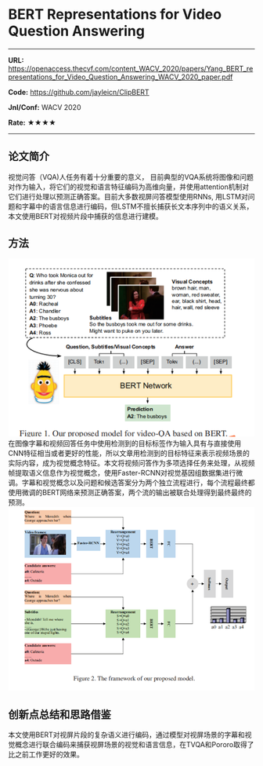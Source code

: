 # BERT Representations for Video Question Answering

---

**URL:** https://openaccess.thecvf.com/content_WACV_2020/papers/Yang_BERT_representations_for_Video_Question_Answering_WACV_2020_paper.pdf

**Code:** https://github.com/jayleicn/ClipBERT

**Jnl/Conf:** WACV 2020

**Rate:** ★★★★

---

## 论文简介
  视觉问答（VQA)人任务有着十分重要的意义， 目前典型的VQA系统将图像和问题对作为输入，将它们的视觉和语言特征编码为高维向量，并使用attention机制对它们进行处理以预测正确答案。目前大多数视屏问答模型使用RNNs, 用LSTM对问题和字幕中的语言信息进行编码，但LSTM不擅长捕获长文本序列中的语义关系，本文使用BERT对视频片段中捕获的信息进行建模。

## 方法

![1](../images/mnie/20210922.1.png)
    在图像字幕和视频回答任务中使用检测到的目标标签作为输入具有与直接使用CNN特征相当或者更好的性能，所以文章用检测到的目标特征来表示视频场景的实际内容，成为视觉概念特征。本文将视频问答作为多项选择任务来处理，从视频帧提取语义信息作为视觉概念，使用Faster-RCNN对视觉基因组数据集进行微调。字幕和视觉概念以及问题和候选答案分为两个独立流程进行，每个流程最终都使用微调的BERT网络来预测正确答案，两个流的输出被联合处理得到最终最终的预测。
![1](../images/mnie/20210922.2.png)


## 创新点总结和思路借鉴

本文使用BERT对视屏片段的复杂语义进行编码，通过模型对视屏场景的字幕和视觉概念进行联合编码来捕获视屏场景的视觉和语言信息，在TVQA和Pororo取得了比之前工作更好的效果。
